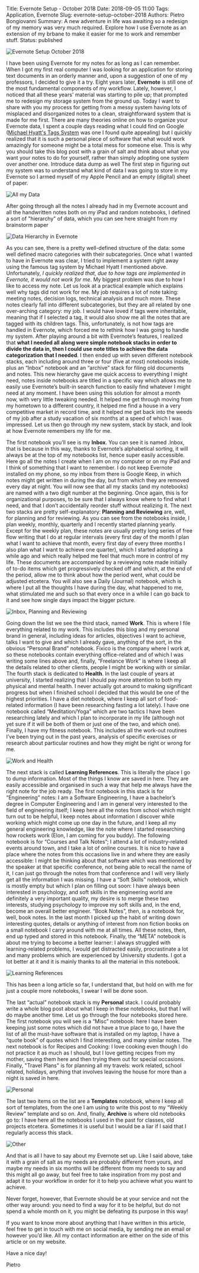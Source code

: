 Title: Evernote Setup - October 2018
Date: 2018-09-05 11:00
Tags: Application, Evernote
Slug: evernote-setup-october-2018
Authors: Pietro Bongiovanni
Summary: A new adventure in life was awaiting so a redesign of my memory was very much required. Explore how I use Evernote as an extension of my brbane to make it easier for me to work and remember stuff.
Status: published

![Evernote Setup October 2018](images/evernote-setup-october/twitter-creative-asset.jpg)

I have been using Evernote for my notes for as long as I can remember. When I got my first real computer I was looking for an application for storing text documents in an orderly manner and, upon a suggestion of one of my professors, I decided to give it a try.
Eight years later, **Evernote** is still one of the most fundamental components of my workflow. Lately, however, I noticed that all these years' material was starting to pile up; that prompted me to redesign my storage system from the ground up.
Today I want to share with you my process for getting from a messy system having lots of misplaced and disorganized notes to a clean, straightforward system that is made for me first.
There are many theories online on how to organize your Evernote data, I spent a couple days reading what I could find on Google ([Michael Hyatt's Tags System](https://michaelhyatt.com/evernote-tags/) was one I found quite appealing) but I quickly realized that it is such a personal piece of software that what would work amazingly for someone might be a total mess for someone else. This is why you should take this blog post with a grain of salt and think about what you want your notes to do for yourself, rather than simply adopting one system over another one.
Introduce data dump as well
The first step in figuring out my system was to understand what kind of data I was going to store in my Evernote so I armed myself of my Apple Pencil and an empty (digital) sheet of paper.

![All my Data](images/evernote-setup-october/Evernote-Brain-Dump.jpg)

After going through all the notes I already had in my Evernote account and all the handwritten notes both on my iPad and random notebooks, I defined a sort of "hierarchy" of data, which you can see here straight from my brainstorm paper

![Data Hierarchy in Evernote](images/evernote-setup-october/Evernote-Brain-Dump-2.jpg)

As you can see, there is a pretty well-defined structure of the data: some well defined macro categories with their subcategories. Once what I wanted to have in Evernote was clear, I tried to implement a system right away using the famous tag system by Michael Hyatt I mentioned above.
Unfortunately, *I quickly realized that, due to how tags are implemented in Evernote, it would not work for me*.
My biggest problem was due to how I like to access my note. Let us look at a practical example which explains well why tags did not work for me.
My job requires a lot of note taking: meeting notes, decision logs, technical analysis and much more. These notes clearly fall into different subcategories, but they are all related by one over-arching category: my job. I would have loved if tags were inheritable, meaning that if I selected a tag, it would also show me all the notes that are tagged with its children tags.
This, unfortunately, is not how tags are handled in Evernote, which forced me to rethink how I was going to handle my system.
After playing around a bit with Evernote’s features, I realized that **what I needed all along were simple notebook stacks in order to divide the data in, then I could use note titles to achieve the data categorization that I needed**.
I then ended up with seven different notebook stacks, each including around three or four (five at most) notebooks inside, plus an “Inbox” notebook and an “archive” stack for filing old documents and notes.
This new hierarchy gave me quick access to everything I might need, notes inside notebooks are titled in a specific way which allows me to easily use Evernote’s built-in search function to easily find whatever I might need at any moment.
I have been using this solution for almost a month now, with very little tweaking needed. It helped me get through moving from my hometown to a different country, it helped me find a house in a very competitive market in record time, and it helped me get back into the weeds of my job after a study vacation of six months at a speed of which I was impressed.
Let us then go through my new system, stack by stack, and look at how Evernote remembers my life for me.

The first notebook you’ll see is my **Inbox**. You can see it is named .Inbox, that is because in this way, thanks to Evernote’s alphabetical sorting, it will always be at the top of my notebooks list, hence super easily accessible. Here go all the notes I create when I am on my computer or on my iPad and I think of something that I want to remember. I do not keep Evernote installed on my phone, so my inbox from there is Google Keep, in which notes might get written in during the day, but from which they are removed every day at night.
You will now see that all my stacks (and my notebooks) are named with a two digit number at the beginning. Once again, this is for organizational purposes, to be sure that I always know where to find what I need, and that I don’t accidentally reorder stuff without realizing it.
The next two stacks are pretty self-explanatory: **Planning and Reviewing** are, well, for planning and for reviewing. As you can see from the notebooks inside, I plan weekly, monthly, quarterly and I recently started planning yearly. Except for the weekly plan, these notes are usually pretty long series of free flow writing that I do at regular intervals (every first day of the month I plan what I want to achieve that month, every first day of every three months I also plan what I want to achieve one quarter), which I started adopting a while ago and which really helped me feel that much more in control of my life. These documents are accompanied by a reviewing note made initially of to-do items which get progressively checked off and which, at the end of the period, allow me to think about how the period went, what could be adjusted etcetera. You will also see a Daily (Journal) notebook, which is where I put all the thoughts I have during the day, what happened to me, what stimulated me and such so that every once in a while I can go back to it and see how single days impact the bigger picture.

![Inbox, Planning and Reviewing](images/evernote-setup-october/Evernote-Stacks.jpg)

Going down the list we see the third stack, named **Work**. This is where I file everything related to my work. This includes this blog and my personal brand in general, including ideas for articles, objectives I want to achieve, talks I want to give and which I already gave, anything of the sort, in the obvious “Personal Brand” notebook. Fixico is the company where I work at, so these notebooks contain everything office-related and of which I was writing some lines above and, finally, “Freelance Work” is where I keep all the details related to other clients, people I might be working with or similar.
The fourth stack is dedicated to **Health**. In the last couple of years at university, I started realizing that I should pay more attention to both my physical and mental health. I never actually got around to making significant progress but when I finished school I decided that this would be one of the highest priorities. I have a diet notebook, where I keep all sort of food-related information (I have been researching fasting a lot lately). I have one notebook called “Meditation/Yoga” which are two tactics I have been researching lately and which I plan to incorporate in my life (although not yet sure if it will be both of them or just one of the two, and which one). Finally, I have my fitness notebook. This includes all the work-out routines I’ve been trying out in the past years, analysis of specific exercises or research about particular routines and how they might be right or wrong for me.

![Work and Health](images/evernote-setup-october/Evernote-Stacks-1.jpg)

The next stack is called **Learning References**. This is literally the place I go to dump information. Most of the things I know are saved in here. They are easily accessible and organised in such a way that help me always have the right note for the job ready. The first notebook in this stack is for “Engineering” notes: I am a Software Engineering, I have a bachelor’s degree in Computer Engineering and I am in general very interested to the field of engineering itself; I keep here all the notes from school which might turn out to be helpful, I keep notes about information I discover while working which might come up one day in the future, and I keep all my general engineering knowledge, like the note where I started researching how rockets work (Elon, I am coming for you buddy). The following notebook is for “Courses and Talk Notes”; I attend a lot of industry-related events around town, and I take a lot of online courses. It is nice to have a place where the notes from this occasions live in and where they are easily accessible: I might be thinking about that software which was mentioned by the speaker at that specific conference, not being able to recall the name of it, I can just go through the notes from that conference and I will very likely get all the information I was missing. I have a “Soft Skills” notebook, which is mostly empty but which I plan on filling out soon: I have always been interested in psychology, and soft skills in the engineering world are definitely a very important quality, my desire is to merge these two interests, studying psychology to improve my soft skills and, in the end, become an overall better engineer. “Book Notes”, then, is a notebook for, well, book notes. In the last month I picked up the habit of writing down interesting quotes, details or anything of interest from non fiction books on a small notebook I carry around with me at all times. All these notes, then, end up typed and stored in this notebook. Finally, the “META” notebook is about me trying to become a better learner: I always struggled with learning-related problems, I would get distracted easily, procrastinate a lot and many problems which are experienced by University students. I got a lot better at it and it is mainly thanks to all the material in this notebook.

![Learning References](images/evernote-setup-october/Evernote-Stacks-2.jpg)

This has been a long article so far, I understand that, but hold on with me for just a couple more notebooks, I swear I will be done soon.

The last “actual” notebook stack is my **Personal** stack. I could probably write a whole blog post about what I keep in these notebooks, but that I will do maybe another time. Let us go through the four notebooks stored here. The first notebook you will see is a “Misc” notebook: here I have been keeping just some notes which did not have a true place to go, I have the list of all the must-have software that is installed on my laptop, I have a “quote book” of quotes which I find interesting, and many similar notes. The next notebook is for Recipes and Cooking: I love cooking even though I do not practice it as much as I should, but I love getting recipes from my mother, saving them here and then trying them out for special occasions. Finally, "Travel Plans" is for planning all my travels: work related, school related, holidays, anything that involves leaving the house for more than a night is saved in here.

![Personal](images/evernote-setup-october/Evernote-Stacks-3.jpg)

The last two items on the list are a **Templates** notebook, where I keep all sort of templates, from the one I am using to write this post to my “Weekly Review” template and so on.
And, finally, **Archive** is where old notebooks go to: I have here all the notebooks I used in the past for classes, old projects etcetera. Sometimes it is useful but I would be a liar if I said that I regularly access this stack.

![Other](images/evernote-setup-october/Evernote-Stacks-4.jpg)

And that is all I have to say about my Evernote set up. Like I said above, take it with a grain of salt as my needs are probably different from yours, and maybe my needs in six months will be different from my needs to say and this might all go away, but feel free to take inspiration from my post and adapt it to your workflow in order for it to help you achieve what you want to achieve.

Never forget, however, that Evernote should be at your service and not the other way around: you need to find a way for it to be helpful, but do not spend a whole month on it, you might be defeating its purpose in this way!

If you want to know more about anything that I have written in this article, feel free to get in touch with me on social media, by sending me an email or however you’d like. All my contact information are either on the side of this article or on my website.

Have a nice day!

Pietro

